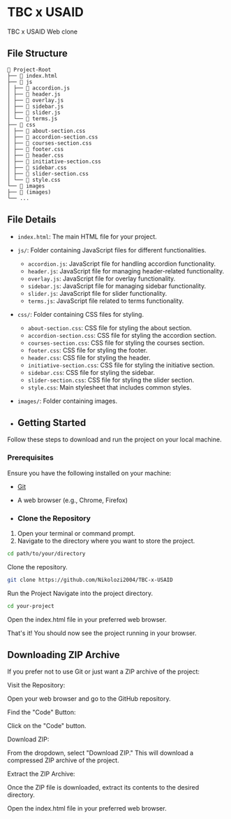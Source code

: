 # TBC x USAID
TBC x USAID Web clone

## File Structure

```
📂 Project-Root
├── 📄 index.html
├── 📁 js
│ ├── 📄 accordion.js
│ ├── 📄 header.js
│ ├── 📄 overlay.js
│ ├── 📄 sidebar.js
│ ├── 📄 slider.js
│ └── 📄 terms.js
├── 📁 css
│ ├── 📄 about-section.css
│ ├── 📄 accordion-section.css
│ ├── 📄 courses-section.css
│ ├── 📄 footer.css
│ ├── 📄 header.css
│ ├── 📄 initiative-section.css
│ ├── 📄 sidebar.css
│ ├── 📄 slider-section.css
│ └── 📄 style.css
└── 📁 images
├── 📄 (images)
└── ...
```
## File Details
- `index.html`: The main HTML file for your project.
- `js/`: Folder containing JavaScript files for different functionalities.
  - `accordion.js`: JavaScript file for handling accordion functionality.
  - `header.js`: JavaScript file for managing header-related functionality.
  - `overlay.js`: JavaScript file for overlay functionality.
  - `sidebar.js`: JavaScript file for managing sidebar functionality.
  - `slider.js`: JavaScript file for slider functionality.
  - `terms.js`: JavaScript file related to terms functionality.
- `css/`: Folder containing CSS files for styling.
  - `about-section.css`: CSS file for styling the about section.
  - `accordion-section.css`: CSS file for styling the accordion section.
  - `courses-section.css`: CSS file for styling the courses section.
  - `footer.css`: CSS file for styling the footer.
  - `header.css`: CSS file for styling the header.
  - `initiative-section.css`: CSS file for styling the initiative section.
  - `sidebar.css`: CSS file for styling the sidebar.
  - `slider-section.css`: CSS file for styling the slider section.
  - `style.css`: Main stylesheet that includes common styles.
- `images/`: Folder containing images.

- ## Getting Started

Follow these steps to download and run the project on your local machine.

### Prerequisites

Ensure you have the following installed on your machine:

- [Git](https://git-scm.com/)
- A web browser (e.g., Chrome, Firefox)

- ### Clone the Repository

1. Open your terminal or command prompt.
2. Navigate to the directory where you want to store the project.

```bash
cd path/to/your/directory
```
Clone the repository.
```bash
git clone https://github.com/Nikolozi2004/TBC-x-USAID
```
Run the Project
Navigate into the project directory.

```bash
cd your-project
```
Open the index.html file in your preferred web browser.

That's it! You should now see the project running in your browser.

## Downloading ZIP Archive

If you prefer not to use Git or just want a ZIP archive of the project:

Visit the Repository:

Open your web browser and go to the GitHub repository.

Find the "Code" Button:

Click on the "Code" button.

Download ZIP:

From the dropdown, select "Download ZIP." This will download a compressed ZIP archive of the project.

Extract the ZIP Archive:

Once the ZIP file is downloaded, extract its contents to the desired directory.

Open the index.html file in your preferred web browser.

